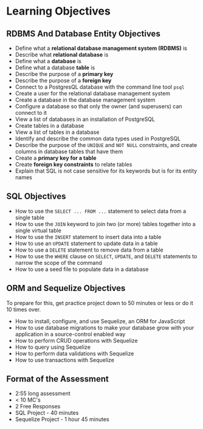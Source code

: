 # Learning Objectives

## RDBMS And Database Entity Objectives

- Define what a **relational database management system (RDBMS)** is 
- Describe what **relational database** is
- Define what a **database** is
- Define what a database **table** is
- Describe the purpose of a **primary key**
- Describe the purpose of a **foreign key**
- Connect to a PostgresQL database with the command line tool `psql`
- Create a user for the relational database management system
- Create a database in the database management system
- Configure a database so that only the owner (and superusers) can connect to it
- View a list of databases in an installation of PostgreSQL
- Create tables in a database
- View a list of tables in a database
- Identify and describe the common data types used in PostgreSQL
- Describe the purpose of the `UNIQUE` and `NOT NULL` constraints, and create columns in database tables that have them
- Create a **primary key for a table**
- Create **foreign key constraints** to relate tables
- Explain that SQL is not case sensitive for its keywords but is for its entity names

## SQL Objectives

- How to use the `SELECT ... FROM ...` statement to select data from a single table
- How to use the `JOIN` keyword to join two (or more) tables together into a single virtual table
- How to use the `INSERT` statement to insert data into a table
- How to use an `UPDATE` statement to update data in a table
- How to use a `DELETE` statement to remove data from a table
- How to use the `WHERE` clause on `SELECT`, `UPDATE`, and `DELETE` statements to narrow the scope of the command
- How to use a seed file to populate data in a database

## ORM and Sequelize Objectives

To prepare for this, get practice project down to 50 minutes or less or do it 10 times over.

- How to install, configure, and use Sequelize, an ORM for JavaScript
- How to use database migrations to make your database grow with your application in a source-control enabled way
- How to perform CRUD operations with Sequelize
- How to query using Sequelize
- How to perform data validations with Sequelize
- How to use transactions with Sequelize

## Format of the Assessment
- 2:55 long assessment
- < 10 MC's
- 2 Free Responses
- SQL Project - 40 minutes
- Sequelize Project - 1 hour 45 minutes